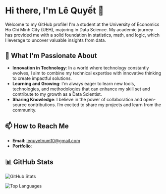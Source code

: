 # Hi there, I'm Lê Quyết 👋
Welcome to my GitHub profile! I'm a student at the University of Economics Ho Chi Minh City (UEH), majoring in Data Science. My academic journey has provided me with a solid foundation in statistics, math, and logic, which I leverage to uncover valuable insights from data.

## 🚀 What I'm Passionate About
- **Innovation in Technology**: In a world where technology constantly evolves, I aim to combine my technical expertise with innovative thinking to create impactful solutions.
- **Learning and Growing**: I'm always eager to learn new tools, technologies, and methodologies that can enhance my skill set and contribute to my growth as a Data Scientist.
- **Sharing Knowledge**: I believe in the power of collaboration and open-source contributions. I’m excited to share my projects and learn from the community.
## 📫 How to Reach Me
- **Email**: lequyetnum10@gmail.com
- **Portfolio**: 

## 📊 GitHub Stats

![GitHub Stats](https://github-readme-stats.vercel.app/api?username=Quyet&show_icons=true&theme=radical)

![Top Languages](https://github-readme-stats.vercel.app/api/top-langs/?username=your-github-username&layout=compact&theme=radical)
